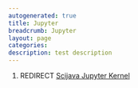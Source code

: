 ```yaml
---
autogenerated: true
title: Jupyter
breadcrumb: Jupyter
layout: page
categories: 
description: test description
---
```


1.  REDIRECT [Scijava Jupyter Kernel](Scijava_Jupyter_Kernel "wikilink")
